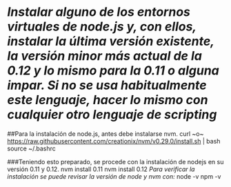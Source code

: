 *Instalar alguno de los entornos virtuales de node.js y, con ellos, instalar la última versión existente, la versión minor más actual de la 0.12 y lo mismo para la 0.11 o alguna impar. Si no se usa habitualmente este lenguaje, hacer lo mismo con cualquier otro lenguaje de scripting*
=====================================================================

##Para la instalación de node.js, antes debe instalarse nvm.
curl ~o~ https://raw.githubusercontent.com/creationix/nvm/v0.29.0/install.sh | bash
source ~/.bashrc

###Teniendo esto preparado, se procede con la instalación de nodejs en su versión 0.11 y 0.12.
nvm install 0.11
nvm install 0.12
*Para verificar la instalación se puede revisar la versión de node y nvm con:*
node -v
npm -v
